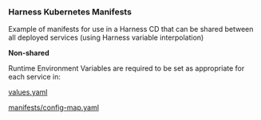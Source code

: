 ### Harness Kubernetes Manifests

Example of manifests for use in a Harness CD that can be shared between all deployed services (using Harness variable interpolation)

**Non-shared**

Runtime Environment Variables are required to be set as appropriate for each service in:

[values.yaml](values.yaml)

[manifests/config-map.yaml](manifests/config-map.yaml)